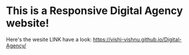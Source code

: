 <h1>This is a Responsive Digital Agency website!</h1>

Here's the wesite LINK have a look:
 https://vishi-vishnu.github.io/Digital-Agency/
